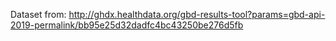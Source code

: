 Dataset from: http://ghdx.healthdata.org/gbd-results-tool?params=gbd-api-2019-permalink/bb95e25d32dadfc4bc43250be276d5fb
